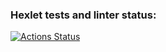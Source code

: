 ### Hexlet tests and linter status:
[![Actions Status](https://github.com/IrinaVyalova/data-analytics-project-92/workflows/hexlet-check/badge.svg)](https://github.com/IrinaVyalova/data-analytics-project-92/actions)